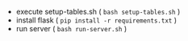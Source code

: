 
 - execute setup-tables.sh ( ```bash setup-tables.sh``` )
 - install flask ( ```pip install -r requirements.txt``` )
 - run server ( ```bash run-server.sh``` )
